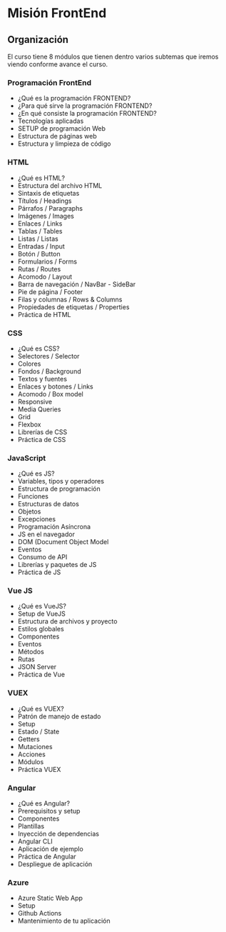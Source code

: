 # Misión FrontEnd

## Organización
El curso tiene 8 módulos que tienen dentro varios subtemas que iremos viendo conforme avance el curso.

### Programación FrontEnd

- ¿Qué es la programación FRONTEND?
- ¿Para qué sirve la programación FRONTEND?
- ¿En qué consiste la programación FRONTEND?
- Tecnologías aplicadas
- SETUP de programación Web
- Estructura de páginas web
- Estructura y limpieza de código

###  HTML

- ¿Qué es HTML?
- Estructura del archivo HTML
- Sintaxis de etiquetas
- Títulos / Headings
- Párrafos / Paragraphs
- Imágenes / Images
- Enlaces / Links
- Tablas / Tables
- Listas / Listas
- Entradas / Input
- Botón / Button
- Formularios / Forms
- Rutas / Routes
- Acomodo / Layout
- Barra de navegación / NavBar - SideBar
- Pie de página / Footer
- Filas y columnas / Rows & Columns
- Propiedades de etiquetas / Properties
- Práctica de HTML

###  CSS

- ¿Qué es CSS?
- Selectores / Selector
- Colores
- Fondos / Background
- Textos y fuentes
- Enlaces y botones / Links
- Acomodo / Box model
- Responsive
- Media Queries
- Grid
- Flexbox
- Librerías de CSS
- Práctica de CSS

### JavaScript

- ¿Qué es JS?
- Variables, tipos y operadores
- Estructura de programación
- Funciones
- Estructuras de datos
- Objetos
- Excepciones
- Programación Asíncrona
- JS en el navegador
- DOM (Document Object Model
- Eventos
- Consumo de API
- Librerías y paquetes de JS
- Práctica de JS

### Vue JS
 
- ¿Qué es VueJS?
- Setup de VueJS
- Estructura de archivos y proyecto
- Estilos globales
- Componentes
- Eventos
- Métodos
- Rutas
- JSON Server
- Práctica de Vue

###  VUEX

- ¿Qué es VUEX?
- Patrón de manejo de estado
- Setup
- Estado / State
- Getters
- Mutaciones
- Acciones
- Módulos
- Práctica VUEX

### Angular

- ¿Qué es Angular?
- Prerequisitos y setup
- Componentes
- Plantillas
- Inyección de dependencias
- Angular CLI
- Aplicación de ejemplo
- Práctica de Angular
- Despliegue de aplicación

### Azure

- Azure Static Web App
- Setup
- Github Actions
- Mantenimiento de tu aplicación